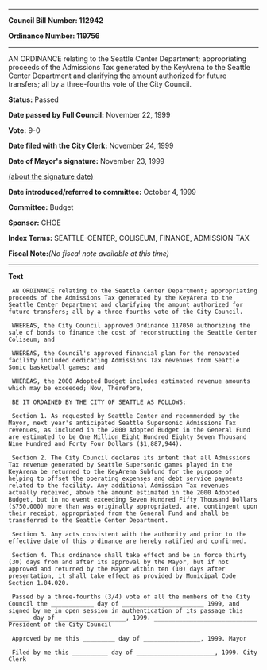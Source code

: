 

********

**Council Bill Number: 112942**
   
**Ordinance Number: 119756**
********

 AN ORDINANCE relating to the Seattle Center Department; appropriating proceeds of the Admissions Tax generated by the KeyArena to the Seattle Center Department and clarifying the amount authorized for future transfers; all by a three-fourths vote of the City Council.

**Status:** Passed
   
**Date passed by Full Council:** November 22, 1999
   
**Vote:** 9-0
   
**Date filed with the City Clerk:** November 24, 1999
   
**Date of Mayor's signature:** November 23, 1999
   
[(about the signature date)](/~public/approvaldate.htm)
   
   
   
**Date introduced/referred to committee:** October 4, 1999
   
**Committee:** Budget
   
**Sponsor:** CHOE
   
   
**Index Terms:** SEATTLE-CENTER, COLISEUM, FINANCE, ADMISSION-TAX

**Fiscal Note:**_(No fiscal note available at this time)_

********

**Text**
   
```
 AN ORDINANCE relating to the Seattle Center Department; appropriating proceeds of the Admissions Tax generated by the KeyArena to the Seattle Center Department and clarifying the amount authorized for future transfers; all by a three-fourths vote of the City Council.

 WHEREAS, the City Council approved Ordinance 117050 authorizing the sale of bonds to finance the cost of reconstructing the Seattle Center Coliseum; and

 WHEREAS, the Council's approved financial plan for the renovated facility included dedicating Admissions Tax revenues from Seattle Sonic basketball games; and

 WHEREAS, the 2000 Adopted Budget includes estimated revenue amounts which may be exceeded; Now, Therefore,

 BE IT ORDAINED BY THE CITY OF SEATTLE AS FOLLOWS:

 Section 1. As requested by Seattle Center and recommended by the Mayor, next year's anticipated Seattle Supersonic Admissions Tax revenues, as included in the 2000 Adopted Budget in the General Fund are estimated to be One Million Eight Hundred Eighty Seven Thousand Nine Hundred and Forty Four Dollars ($1,887,944).

 Section 2. The City Council declares its intent that all Admissions Tax revenue generated by Seattle Supersonic games played in the KeyArena be returned to the KeyArena Subfund for the purpose of helping to offset the operating expenses and debt service payments related to the facility. Any additional Admission Tax revenues actually received, above the amount estimated in the 2000 Adopted Budget, but in no event exceeding Seven Hundred Fifty Thousand Dollars ($750,000) more than was originally appropriated, are, contingent upon their receipt, appropriated from the General Fund and shall be transferred to the Seattle Center Department.

 Section 3. Any acts consistent with the authority and prior to the effective date of this ordinance are hereby ratified and confirmed.

 Section 4. This ordinance shall take effect and be in force thirty (30) days from and after its approval by the Mayor, but if not approved and returned by the Mayor within ten (10) days after presentation, it shall take effect as provided by Municipal Code Section 1.04.020.

 Passed by a three-fourths (3/4) vote of all the members of the City Council the ____________ day of _______________________ 1999, and signed by me in open session in authentication of its passage this ______ day of ___________________, 1999. _____________________________ President of the City Council

 Approved by me this _________ day of ________________, 1999. Mayor

 Filed by me this __________ day of ______________________, 1999. City Clerk

```
